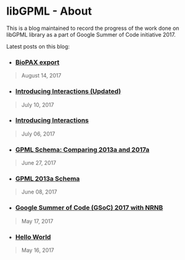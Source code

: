 # libGPML - About

This is a blog maintained to record the progress of the work done on libGPML library as a part of Google Summer of Code initiative 2017.

Latest posts on this blog:

* ### [BioPAX export](http://www.libgpml.com/post-7.html)
> August 14, 2017
* ### [Introducing Interactions (Updated)](http://www.libgpml.com/post-6.html)
> July 10, 2017
* ### [Introducing Interactions](http://www.libgpml.com/post-5.html)
> July 06, 2017
* ### [GPML Schema: Comparing 2013a and 2017a](http://www.libgpml.com/post-4.html)
> June 27, 2017
* ### [GPML 2013a Schema](http://www.libgpml.com/post-3.html)
> June 08, 2017
* ### [Google Summer of Code (GSoC) 2017 with NRNB](http://www.libgpml.com/post-2.html)
> May 17, 2017
* ### [Hello World](http://www.libgpml.com/post-1.html)
> May 16, 2017
